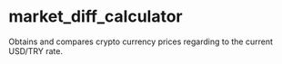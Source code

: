 # market_diff_calculator
Obtains and compares crypto currency prices regarding to the current USD/TRY rate.
